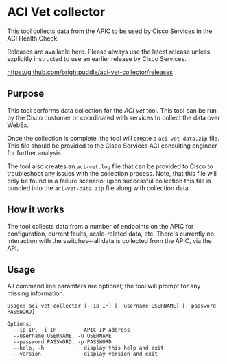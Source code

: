 # ACI Vet collector

This tool collects data from the APIC to be used by Cisco Services in the ACI Health Check.

Releases are available here. Please always use the latest release unless explicitly instructed to use an earlier release by Cisco Services.

https://github.com/brightpuddle/aci-vet-collector/releases

## Purpose

This tool performs data collection for the *ACI vet* tool. This tool can be run by the Cisco customer or coordinated with services to collect the data over WebEx.

Once the collection is complete, the tool will create a `aci-vet-data.zip` file. This file should be provided to the Cisco Services ACI consulting engineer for further analysis.

The tool also creates an `aci-vet.log` file that can be provided to Cisco to troubleshoot any issues with the collection process. Note, that this file will only be found in a failure scenario; upon successful collection this file is bundled into the `aci-vet-data.zip` file along with collection data.

## How it works

The tool collects data from a number of endpoints on the APIC for configuration, current faults, scale-related data, etc. There's currently no interaction with the switches--all data is collected from the APIC, via the API.


## Usage

All command line paramters are optional; the tool will prompt for any missing information.

```
Usage: aci-vet-collector [--ip IP] [--username USERNAME] [--password PASSWORD]

Options:
  --ip IP, -i IP         APIC IP address
  --username USERNAME, -u USERNAME
  --password PASSWORD, -p PASSWORD
  --help, -h             display this help and exit
  --version              display version and exit
```
